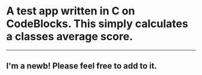 # A test app written in C on CodeBlocks. This simply calculates a classes average score.
---
## I'm a newb! Please feel free to add to it.

